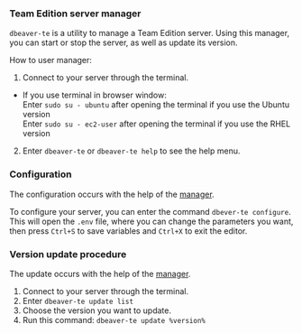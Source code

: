 ### Team Edition server manager

`dbeaver-te` is a utility to manage a Team Edition server. Using this manager, you can start or stop the server, as well as update its version.

How to user manager:

1. Connect to your server through the terminal.
  - If you use terminal in browser window:  
    Enter `sudo su - ubuntu`  after opening the terminal if you use the Ubuntu version  
    Enter `sudo su - ec2-user`  after opening the terminal if you use the RHEL version  
2. Enter `dbeaver-te` or `dbeaver-te help` to see the help menu.


### Configuration

The configuration occurs with the help of the [manager](#team-edition-server-manager).

To configure your server, you can enter the command `dbever-te configure`.
This will open the `.env` file, where you can change the parameters you want, then press `Ctrl+S` to save variables and `Ctrl+X` to exit the editor.


### Version update procedure

The update occurs with the help of the [manager](#team-edition-server-manager).

1. Connect to your server through the terminal.
2. Enter `dbeaver-te update list`
3. Choose the version you want to update.
4. Run this command: `dbeaver-te update %version%`
